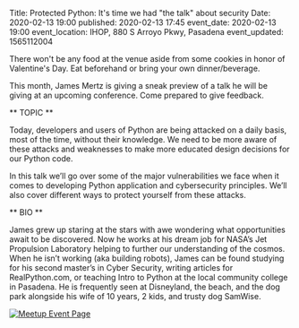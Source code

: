 Title: Protected Python: It's time we had "the talk" about security
Date: 2020-02-13 19:00
published: 2020-02-13 17:45
event_date: 2020-02-13 19:00
event_location: IHOP, 880 S Arroyo Pkwy, Pasadena
event_updated: 1565112004


There won't be any food at the venue aside from some cookies in honor of Valentine's Day. Eat beforehand or bring your own dinner/beverage.

This month, James Mertz is giving a sneak preview of a talk he will be giving at an upcoming conference. Come prepared to give feedback.


** TOPIC **

Today, developers and users of Python are being attacked on a daily basis, most of the time, without their knowledge. We need to be more aware of these attacks and weaknesses to make more educated design decisions for our Python code.

In this talk we’ll go over some of the major vulnerabilities we face when it comes to developing Python application and cybersecurity principles. We’ll also cover different ways to protect yourself from these attacks.

** BIO ** 

James grew up staring at the stars with awe wondering what opportunities await to be discovered. Now he works at his dream job for NASA’s Jet Propulsion Laboratory helping to further our understanding of the cosmos. When he isn’t working (aka building robots), James can be found studying for his second master’s in Cyber Security, writing articles for RealPython.com, or teaching Intro to Python at the local community college in Pasadena. He is frequently seen at Disneyland, the beach, and the dog park alongside his wife of 10 years, 2 kids, and trusty dog SamWise.


[ ![Meetup Event Page]({filename}/images/meetup_logo_45.png) ](https://www.meetup.com/SGVTech/events/zvpphlybcdbrb/)

